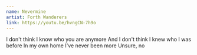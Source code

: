 ```yaml
---
name: Nevermine
artist: Forth Wanderers
link: https://youtu.be/hvngCN-7h9o
---
```


I don't think I know who you are anymore
And I don't think I knew who I was before
In my own home I've never been more
Unsure, no
